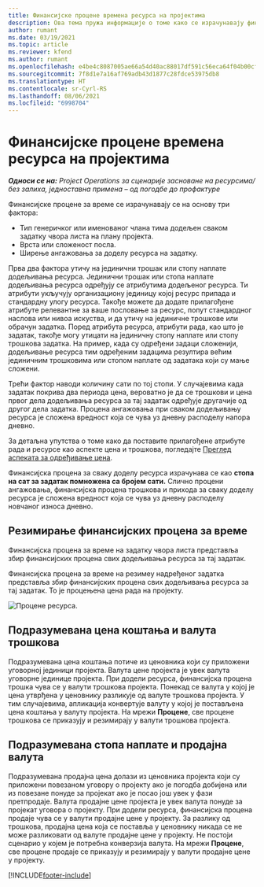 ```yaml
---
title: Финансијске процене времена ресурса на пројектима
description: Ова тема пружа информације о томе како се израчунавају финансијске процене за време.
author: rumant
ms.date: 03/19/2021
ms.topic: article
ms.reviewer: kfend
ms.author: rumant
ms.openlocfilehash: e4be4c8087005ae66a54d40ac88017df591c56eca64f04b00cf34b0e5a8a09ce
ms.sourcegitcommit: 7f8d1e7a16af769adb43d1877c28fdce53975db8
ms.translationtype: HT
ms.contentlocale: sr-Cyrl-RS
ms.lasthandoff: 08/06/2021
ms.locfileid: "6998704"
---
```

# <a name="financial-estimates-for-resource-time-on-projects"></a>Финансијске процене времена ресурса на пројектима

_**Односи се на:** Project Operations за сценарије засноване на ресурсима/без залиха, једноставна примена – од погодбе до профактуре_

Финансијске процене за време се израчунавају се на основу три фактора: 

- Тип генеричког или именованог члана тима додељен сваком задатку чвора листа на плану пројекта. 
- Врста или сложеност посла.
- Ширење ангажовања за доделу ресурса на задатку. 

Прва два фактора утичу на јединични трошак или стопу наплате додељивања ресурса. Јединични трошак или стопа наплате додељивања ресурса одређују се атрибутима додељеног ресурса. Ти атрибути укључују организациону јединицу којој ресурс припада и стандардну улогу ресурса. Такође можете да додате прилагођене атрибуте релевантне за ваше пословање за ресурс, попут стандардног наслова или нивоа искуства, и да утичу на јединичне трошкове или обрачун задатка.
Поред атрибута ресурса, атрибути рада, као што је задатак, такође могу утицати на јединичну стопу наплате или стопу трошкова задатка. На пример, када су одређени задаци сложенији, додељивање ресурса тим одређеним задацима резултира већим јединичним трошковима или стопом наплате од задатака који су мање сложени.   

Трећи фактор наводи количину сати по тој стопи. У случајевима када задатак покрива два периода цена, вероватно је да се трошкови и цена првог дела додељивања ресурса за тај задатак одређује другачије од другог дела задатка. Процена ангажовања при сваком додељивању ресурса је сложена вредност која се чува уз дневну расподелу напора дневно.

За детаљна упутства о томе како да поставите прилагођене атрибуте рада и ресурсе као аспекте цена и трошкова, погледајте [Преглед аспеката за одређивање цена](../pricing-costing/pricing-dimensions-overview.md).

Финансијска процена за сваку доделу ресурса израчунава се као **стопа на сат за задатак помножена са бројем сати.**  Слично процени ангажовања, финансијска процена трошкова и прихода за сваку доделу ресурса је сложена вредност која се чува уз дневну расподелу новчаног износа дневно. 

## <a name="summarizing-financial-estimates-for-time"></a>Резимирање финансијских процена за време
Финансијска процена за време на задатку чвора листа представља збир финансијских процена свих додељивања ресурса за тај задатак.

Финансијска процена за време на резимеу надређеног задатка представља збир финансијских процена свих додељивања ресурса за тај задатак. То је процењена цена рада на пројекту. 

![Процене ресурса.](./media/navigation12.png)

## <a name="default-cost-price-and-cost-currency"></a>Подразумевана цена коштања и валута трошкова

Подразумевана цена коштања потиче из ценовника који су приложени уговорној јединици пројекта. Валута цене пројекта је увек валута уговорне јединице пројекта. При додели ресурса, финансијска процена трошка чува се у валути трошкова пројекта. Понекад се валута у којој је цена утврђена у ценовнику разликује од валуте трошкова пројекта. У тим случајевима, апликација конвертује валуту у којој је постављена цена коштања у валуту пројекта. На мрежи **Процене**, све процене трошкова се приказују и резимирају у валути трошкова пројекта. 

## <a name="default-bill-rate-and-sales-currency"></a>Подразумевана стопа наплате и продајна валута

Подразумевана продајна цена долази из ценовника пројекта који су приложени повезаном уговору о пројекту ако је погодба добијена или из повезане понуде за пројекат ако је посао још увек у фази претпродаје. Валута продајне цене пројекта је увек валута понуде за пројекат уговора о пројекту. При додели ресурса, финансијска процена продаје чува се у валути продајне цене у пројекту. За разлику од трошкова, продајна цена која се поставља у ценовнику никада се не може разликовати од валуте продајне цене у пројекту. Не постоји сценарио у којем је потребна конверзија валута. На мрежи **Процене**, све процене продаје се приказују и резимирају у валути продајне цене у пројекту. 

[!INCLUDE[footer-include](../includes/footer-banner.md)]
